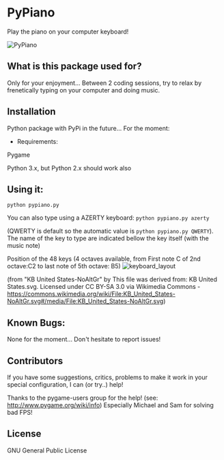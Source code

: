 PyPiano
=======
Play the piano on your computer keyboard!

![PyPiano](http://gustavklopp.github.io/img/pypiano.png)

## What is this package used for?

Only for your enjoyment... Between 2 coding sessions, try to relax by frenetically typing on your computer and doing music.

## Installation

Python package with PyPi in the future...
For the moment:

* Requirements:

Pygame 

Python 3.x, but Python 2.x should work also

## Using it:

`python pypiano.py`

You can also type using a AZERTY keyboard: 
`python pypiano.py azerty` 

(QWERTY is default so the automatic value is `python pypiano.py QWERTY`).
The name of the key to type are indicated bellow the key itself (with the music note)

Position of the 48 keys (4 octaves available, from First note C of 2nd octave:C2 to last note of 5th octave: B5)
![keyboard_layout](http://gustavklopp.github.io/img/keyboard_layout.png)

(from "KB United States-NoAltGr" by This file was derived from: KB United States.svg. Licensed under CC BY-SA 3.0 via Wikimedia Commons - https://commons.wikimedia.org/wiki/File:KB_United_States-NoAltGr.svg#/media/File:KB_United_States-NoAltGr.svg)

## Known Bugs:

None for the moment... Don't hesitate to report issues!

## Contributors

If you have some suggestions, critics, problems to make it work in your special configuration, I can (or try..) help!

Thanks to the pygame-users group for the help! (see: http://www.pygame.org/wiki/info)
Especially Michael and Sam for solving bad FPS!

## License

GNU General Public License